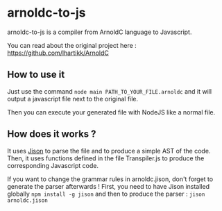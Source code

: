 # arnoldc-to-js

arnoldc-to-js is a compiler from ArnoldC language to Javascript.

You can read about the original project here : https://github.com/lhartikk/ArnoldC

## How to use it

Just use the command ```node main PATH_TO_YOUR_FILE.arnoldc``` and it will output a javascript file next to the original file.

Then you can execute your generated file with NodeJS like a normal file.

## How does it works ?

It uses [Jison](http://zaach.github.io/jison/) to parse the file and to produce a simple AST of the code.
Then, it uses functions defined in the file Transpiler.js to produce the corresponding Javascript code.

If you want to change the grammar rules in arnoldc.jison, don't forget to generate the parser afterwards !
First, you need to have Jison installed globally ```npm install -g jison``` and then to produce the parser : ```jison arnoldc.jison```